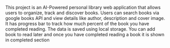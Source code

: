 This project is an AI-Powered personal library web application that allows users to organize, track and discover books. Users can search books via google books API and view details like author, description and cover image. It has progress bar to track how much percent of the book you have completed reading. The data is saved using local storage. You can add book to read later and once you have completed reading a book it is shown in completed section
